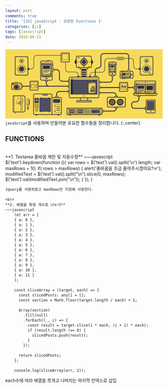 ```yaml
---
layout: post
comments: true
title: '[JS] javaScript - 유용한 Functions 1'
categories: [js]
tags: [javascript]
date: 2018-09-21
---
```

![headerimg](/assets/img/subcate/javascript.gif)
`javaScript`를 사용하며 만들어본 유요한 함수들을 정리합니다.
{:.center}

## FUNCTIONS


<br>
**1. Textarea 줄바꿈 제한 및 자동수정**
~~~javascript
    $('text').keydown(function (){
        var rows = $('text').val().split('\n').length;
        var maxRows = 10;
        if( rows > maxRows) {
            alert('줄바꿈을 조금 줄여주시겠어요?ㅠ');
            modifiedText = $('text').val().split("\n").slice(0, maxRows);
            $('text').val(modifiedText.join("\n"));
        }
    });
}

~~~
Jquery를 사용하였고 maxRows만 지정해 사용한다.

<br>
**2. 배열을 특정 개수로 나누기**
~~~javascript
    let arr = [
    { a: 0 },
    { a: 1 },
    { a: 2 },
    { a: 3 },
    { a: 4 },
    { a: 5 },
    { a: 6 },
    { a: 7 },
    { a: 8 },
    { a: 9 },
    { a: 10 },
    { a: 11 }
    ];

    const sliceArray = (target, each) => {
      const slicedPosts: any[] = [];
      const section = Math.floor(target.length / each) + 1;

      Array(section)
        .fill(null)
        .forEach((_, i) => {
          const result = target.slice(i * each, (i + 1) * each);
          if (result.length !== 0) {
            slicedPosts.push(result);
          }
        });

      return slicedPosts;
    };

    console.log(sliceArray(arr, 2));
~~~
each수에 따라 배열을 쪼개고 나머지는 마지막 인덱스로 삽입


